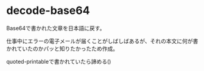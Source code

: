 # decode-base64
Base64で書かれた文章を日本語に戻す。

仕事中にエラーの電子メールが届くことがしばしばあるが、それの本文に何が書かれていたのかパッと知りたかったため作成。

quoted-printableで書かれていたら諦める()
